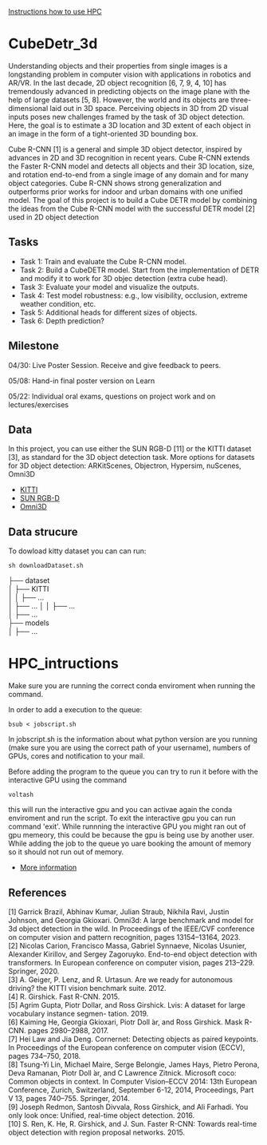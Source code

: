 
[Instructions how to use HPC](#HPC_intructions)

# CubeDetr_3d

Understanding objects and their properties from single images is a longstanding problem in computer vision with applications in robotics and AR/VR. In the last decade, 2D object recognition [6, 7, 9, 4, 10] has tremendously advanced in predicting objects on the image plane with the help of large datasets [5, 8]. However, the world and its objects are three-dimensional laid out in 3D space. Perceiving objects in 3D from 2D visual inputs poses new challenges framed by the task of 3D object detection. Here, the goal is to estimate a 3D location and 3D extent of each object in an image in the form of a tight-oriented 3D bounding box.

Cube R-CNN [1] is a general and simple 3D object detector, inspired by advances in 2D and 3D recognition in recent years. Cube R-CNN extends the Faster R-CNN model and detects all objects and their 3D location, size, and rotation end-to-end from a single image of any domain and for many object categories. Cube R-CNN shows strong generalization and outperforms prior works for indoor and urban domains with one unified model. The goal of this project is to build a Cube DETR model by combining the ideas from the Cube R-CNN model with the successful DETR model [2] used in 2D object detection

## Tasks

- Task 1: Train and evaluate the Cube R-CNN model.
- Task 2: Build a CubeDETR model. Start from the implementation of DETR and modify it to work for 3D objec detection (extra cube head).
- Task 3: Evaluate your model and visualize the outputs.
- Task 4: Test model robustness: e.g., low visibility, occlusion, extreme weather condition, etc.
- Task 5: Additional heads for different sizes of objects. 
- Task 6: Depth prediction? 

## Milestone 

04/30: Live Poster Session. Receive and give feedback to peers. 

05/08: Hand-in final poster version on Learn

05/22: Individual oral exams, questions on project work and on lectures/exercises

## Data

In this project, you can use either the SUN RGB-D [11] or the KITTI dataset [3], as standard for the 3D object detection task. More options for datasets for 3D object detection: ARKitScenes, Objectron, Hypersim, nuScenes, Omni3D

- [KITTI](https://www.cvlibs.net/datasets/kitti/)
- [SUN RGB-D](https://rgbd.cs.princeton.edu/)
- [Omni3D](https://github.com/facebookresearch/omni3d)

## Data strucure
To dowload kitty dataset you can can run: 
```
sh downloadDataset.sh
```

├── dataset  
│   ├── KITTI  
│   │   ├── ...  
│   ├── ...
│   │   ├── ...  
│   ├── ...  
├── models  
│   ├── ...  

# HPC_intructions

Make sure you are running the correct conda enviroment when running the command.

In order to add a execution to the queue:
```
bsub < jobscript.sh
```
In jobscript.sh is the information about what python version are you running (make sure you are using the correct path of your username), numbers of GPUs, cores and notification to your mail.


Before adding the program to the queue you can try to run it before with the interactive GPU using the command
```
voltash
```
this will run the interactive gpu and you can activae again the conda enviroment and run the script. To exit the interactive gpu you can run command 'exit'. While runnning the interactive GPU you might ran out of gpu memeory, this could be because the gpu is being use by another user. While adding the job to the queue yo uare booking the amount of memory so it should not run out of memory.

- [More information](https://skaftenicki.github.io/dtu_mlops/s10_extra/high_performance_clusters/)

## References

[1] Garrick Brazil, Abhinav Kumar, Julian Straub, Nikhila Ravi, Justin Johnson, and Georgia Gkioxari.
Omni3d: A large benchmark and model for 3d object detection in the wild. In Proceedings of the
IEEE/CVF conference on computer vision and pattern recognition, pages 13154–13164, 2023.  
[2] Nicolas Carion, Francisco Massa, Gabriel Synnaeve, Nicolas Usunier, Alexander Kirillov, and Sergey
Zagoruyko. End-to-end object detection with transformers. In European conference on computer vision,
pages 213–229. Springer, 2020.  
[3] A. Geiger, P. Lenz, and R. Urtasun. Are we ready for autonomous driving? the KITTI vision benchmark
suite. 2012.  
[4] R. Girshick. Fast R-CNN. 2015.  
[5] Agrim Gupta, Piotr Dollar, and Ross Girshick. Lvis: A dataset for large vocabulary instance segmen-
tation. 2019.  
[6] Kaiming He, Georgia Gkioxari, Piotr Doll ́ar, and Ross Girshick. Mask R-CNN. pages 2980–2988, 2017.  
[7] Hei Law and Jia Deng. Cornernet: Detecting objects as paired keypoints. In Proceedings of the European
conference on computer vision (ECCV), pages 734–750, 2018.  
[8] Tsung-Yi Lin, Michael Maire, Serge Belongie, James Hays, Pietro Perona, Deva Ramanan, Piotr Doll ́ar,
and C Lawrence Zitnick. Microsoft coco: Common objects in context. In Computer Vision–ECCV 2014:
13th European Conference, Zurich, Switzerland, September 6-12, 2014, Proceedings, Part V 13, pages
740–755. Springer, 2014.  
[9] Joseph Redmon, Santosh Divvala, Ross Girshick, and Ali Farhadi. You only look once: Unified, real-time
object detection. 2016.  
[10] S. Ren, K. He, R. Girshick, and J. Sun. Faster R-CNN: Towards real-time object detection with region
proposal networks. 2015.  

